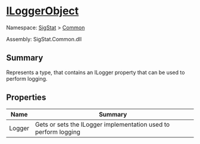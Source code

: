 # [ILoggerObject](./ILoggerObject.md)

Namespace: [SigStat]() > [Common](./README.md)

Assembly: SigStat.Common.dll

## Summary
Represents a type, that contains an ILogger property that can be used to perform logging.

## Properties

| Name | Summary<div><a href="#"><img width=466></a></div> | 
| --- | --- | 
| Logger | Gets or sets the ILogger implementation used to perform logging | 


